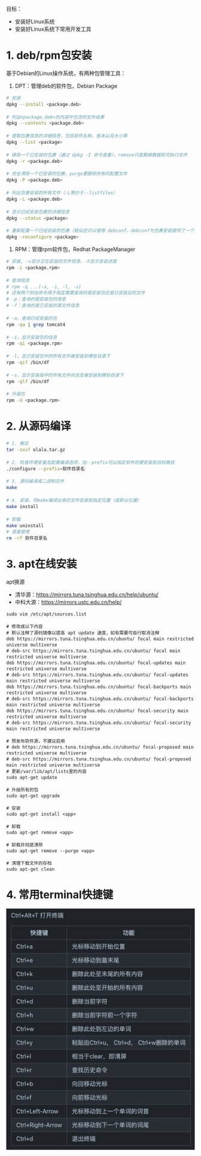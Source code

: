 目标：

- 安装好Linux系统
- 安装好Linux系统下常用开发工具

# 1. deb/rpm包安装

基于Debian的Linux操作系统，有两种包管理工具：

1. DPT：管理deb的软件包，Debian Package

```bash
# 安装
dpkg --install <package.deb>

# 列出<package.deb>的内容中包含的文件结果
dpkg --contents <package.deb>

# 提取包裹信息的详细信息，包括软件名称、版本以及大小等
dpkg --list <package>

# 移除一个已安装的包裹（通过 dpkg -I 命令查看），remove只是删掉数据和可执行文件
dpkg -r <package.deb>

# 完全清除一个已安装的包裹，purge要删除所有的配置文件
dpkg -P <package.deb>

# 列出包裹安装的所有文件（-L等价于--listfiles）
dpkg -L <package.deb>

# 显示已经安装包裹的详细信息
dpkg --status <package>

# 重新配置一个已经安装的包裹（貌似还可以使用 debconf，debconf为包裹安装提供了一个统一的配置界面）
dpkg -reconfigure <package>
```

1. RPM：管理rpm软件包，Redhat PackageManager

```bash
# 安装, -v显示正在安装的文件信息，-h显示安装进度
rpm -i <package.rpm>

# 查询信息
# rpm -q ...(-a, -i, -l, -s)
# 还有两个附加命令用于指定需要查询的是安装包还是已安装后的文件
# -p：查询的是安装包的信息
# -f：查询的是已安装的某文件信息

# -a，查询已经安装的包
rpm -qa | grep tomcat4 

# -i，显示安装包的信息
rpm -qi <package.rpm>

# -l，显示安装包中的所有文件被安装到哪些目录下
rpm -qif /bin/df

# -s，显示安装版中的所有文件状态及被安装到哪些目录下
rpm -qlf /bin/df

# 升级包
rpm -U <package.rpm>
```



# 2. 从源码编译

```bash
# 1. 解压
tar -zxvf olala.tar.gz

# 2. 检查环境变量及配置编译选项，加--prefix可以指定软件将要安装到目标路径
./configure --prefix=软件目录名

# 3. 源码编译成二进制文件
make

# 4. 安装，将make编译出来的文件安装到指定位置（或默认位置）
make install

# 卸载
make uninstall
# 或者使用
rm -rf 软件目录名
```



# 3. apt在线安装

apt换源

- 清华源：https://mirrors.tuna.tsinghua.edu.cn/help/ubuntu/
- 中科大源：https://mirrors.ustc.edu.cn/help/

```
sudo vim /etc/apt/sources.list

# 修改成以下内容
# 默认注释了源码镜像以提高 apt update 速度，如有需要可自行取消注释
deb https://mirrors.tuna.tsinghua.edu.cn/ubuntu/ focal main restricted universe multiverse
# deb-src https://mirrors.tuna.tsinghua.edu.cn/ubuntu/ focal main restricted universe multiverse
deb https://mirrors.tuna.tsinghua.edu.cn/ubuntu/ focal-updates main restricted universe multiverse
# deb-src https://mirrors.tuna.tsinghua.edu.cn/ubuntu/ focal-updates main restricted universe multiverse
deb https://mirrors.tuna.tsinghua.edu.cn/ubuntu/ focal-backports main restricted universe multiverse
# deb-src https://mirrors.tuna.tsinghua.edu.cn/ubuntu/ focal-backports main restricted universe multiverse
deb https://mirrors.tuna.tsinghua.edu.cn/ubuntu/ focal-security main restricted universe multiverse
# deb-src https://mirrors.tuna.tsinghua.edu.cn/ubuntu/ focal-security main restricted universe multiverse

# 预发布软件源，不建议启用
# deb https://mirrors.tuna.tsinghua.edu.cn/ubuntu/ focal-proposed main restricted universe multiverse
# deb-src https://mirrors.tuna.tsinghua.edu.cn/ubuntu/ focal-proposed main restricted universe multiverse
# 更新/var/lib/apt/lists里的内容
sudo apt-get update 

# 升级所有的包
sudo apt-get upgrade

# 安装
sudo apt-get install <app>

# 卸载
sudo apt-get remove <app>

# 卸载并彻底清除
sudo apt-get remove --purge <app>

# 清理下载文件的存档
sudo apt-get clean
```



# 4. 常用terminal快捷键

![image-20210615235258877](./images/image-20210615235258877.png)